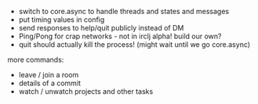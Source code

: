 - switch to core.async to handle threads and states and messages
- put timing values in config
- send responses to help/quit publicly instead of DM
- Ping/Pong for crap networks - not in irclj alpha! build our own?
- quit should actually kill the process!  (might wait until we go core.async)

more commands:
- leave / join a room
- details of a commit
- watch / unwatch projects and other tasks


